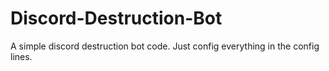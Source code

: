 # Discord-Destruction-Bot
A simple discord destruction bot code. Just config everything in the config lines. 
